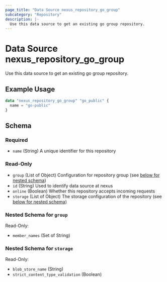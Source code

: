 ```yaml
---
page_title: "Data Source nexus_repository_go_group"
subcategory: "Repository"
description: |-
  Use this data source to get an existing go group repository.
---
```

# Data Source nexus_repository_go_group
Use this data source to get an existing go group repository.
## Example Usage
```terraform
data "nexus_repository_go_group" "go_public" {
  name = "go-public"
}
```
<!-- schema generated by tfplugindocs -->
## Schema

### Required

- `name` (String) A unique identifier for this repository

### Read-Only

- `group` (List of Object) Configuration for repository group (see [below for nested schema](#nestedatt--group))
- `id` (String) Used to identify data source at nexus
- `online` (Boolean) Whether this repository accepts incoming requests
- `storage` (List of Object) The storage configuration of the repository (see [below for nested schema](#nestedatt--storage))

<a id="nestedatt--group"></a>
### Nested Schema for `group`

Read-Only:

- `member_names` (Set of String)


<a id="nestedatt--storage"></a>
### Nested Schema for `storage`

Read-Only:

- `blob_store_name` (String)
- `strict_content_type_validation` (Boolean)
